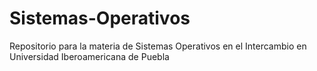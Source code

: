 # Sistemas-Operativos
Repositorio para la materia de Sistemas Operativos en el Intercambio en Universidad Iberoamericana de Puebla
